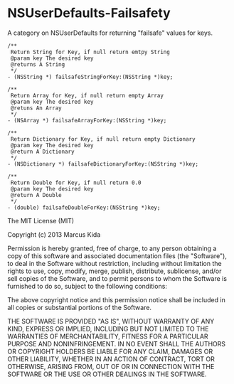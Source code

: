 NSUserDefaults-Failsafety
=======================

A category on NSUserDefaults for returning "failsafe" values for keys.

```
/**
 Return String for Key, if null return emtpy String
 @param key The desired key
 @returns A String
 */
- (NSString *) failsafeStringForKey:(NSString *)key;

/**
 Return Array for Key, if null return empty Array
 @param key The desired key
 @retuns An Array
 */
- (NSArray *) failsafeArrayForKey:(NSString *)key;

/**
 Return Dictionary for Key, if null return empty Dictionary
 @param key The desired key
 @return A Dictionary
 */
- (NSDictionary *) failsafeDictionaryForKey:(NSString *)key;

/**
 Return Double for Key, if null return 0.0
 @param key The desired key
 @return A Double
 */
- (double) failsafeDoubleForKey:(NSString *)key;
```

The MIT License (MIT)

Copyright (c) 2013 Marcus Kida

Permission is hereby granted, free of charge, to any person obtaining a copy of this software and associated documentation files (the "Software"), to deal in the Software without restriction, including without limitation the rights to use, copy, modify, merge, publish, distribute, sublicense, and/or sell copies of the Software, and to permit persons to whom the Software is furnished to do so, subject to the following conditions:

The above copyright notice and this permission notice shall be included in all copies or substantial portions of the Software.

THE SOFTWARE IS PROVIDED "AS IS", WITHOUT WARRANTY OF ANY KIND, EXPRESS OR IMPLIED, INCLUDING BUT NOT LIMITED TO THE WARRANTIES OF MERCHANTABILITY, FITNESS FOR A PARTICULAR PURPOSE AND NONINFRINGEMENT. IN NO EVENT SHALL THE AUTHORS OR COPYRIGHT HOLDERS BE LIABLE FOR ANY CLAIM, DAMAGES OR OTHER LIABILITY, WHETHER IN AN ACTION OF CONTRACT, TORT OR OTHERWISE, ARISING FROM, OUT OF OR IN CONNECTION WITH THE SOFTWARE OR THE USE OR OTHER DEALINGS IN THE SOFTWARE.